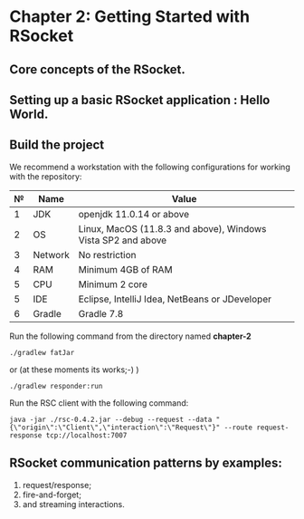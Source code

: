 # Chapter 2: Getting Started with RSocket

## Core concepts of the RSocket.

## Setting up a basic RSocket application : Hello World.

## Build the project 

We recommend a workstation with the following configurations for working with the repository:

| № | Name   | Value                                                        |
|---|--------|--------------------------------------------------------------|
| 1 | JDK    | openjdk 11.0.14 or above                                     |
| 2 | OS     | Linux, MacOS (11.8.3 and above), Windows Vista SP2 and above |
| 3 | Network | No restriction                                               |
| 4 | RAM    | Minimum 4GB of RAM                                           |
| 5 | CPU    | Minimum 2 core                                               |
| 5 | IDE    | Eclipse, IntelliJ Idea, NetBeans or JDeveloper               |
| 6 | Gradle | Gradle 7.8                                                   |

Run the following command from the directory named **chapter-2**

```
./gradlew fatJar 
```
or (at these moments its works;-) )

```
./gradlew responder:run 
```
Run the RSC client with the following command:

```
java -jar ./rsc-0.4.2.jar --debug --request --data "{\"origin\":\"Client\",\"interaction\":\"Request\"}" --route request-response tcp://localhost:7007 
```

## RSocket communication patterns by examples:
1. request/response;
2. fire-and-forget;
3. and streaming interactions.